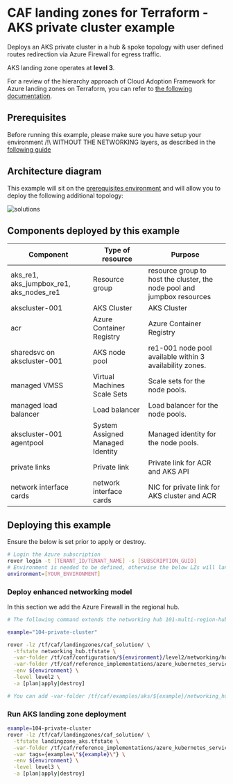 # CAF landing zones for Terraform - AKS private cluster example

Deploys an AKS private cluster in a hub & spoke topology with user defined routes redirection via Azure Firewall for egress traffic.

AKS landing zone operates at **level 3**.

For a review of the hierarchy approach of Cloud Adoption Framework for Azure landing zones on Terraform, you can refer to [the following documentation](../../../../documentation/code_architecture/hierarchy.md).

## Prerequisites

Before running this example, please make sure you have setup your environment /!\ WITHOUT THE NETWORKING layers, as described in the [following guide](../../readme.md)

## Architecture diagram

This example will sit on the [prerequisites environment](../../readme.md) and will allow you to deploy the following additional topology:

![solutions](../../../_pictures/examples/104-full.PNG)

## Components deployed by this example

| Component                               | Type of resource                 | Purpose                                                                 |
|-----------------------------------------|----------------------------------|-------------------------------------------------------------------------|
| aks_re1, aks_jumpbox_re1, aks_nodes_re1 | Resource group                   | resource group to host the cluster, the node pool and jumpbox resources |
| akscluster-001                          | AKS Cluster                      | AKS Cluster                                                             |
| acr                                     | Azure Container Registry         | Azure Container Registry                                                |
| sharedsvc on akscluster-001             | AKS node pool                    | re1-001 node pool available within 3 availability zones.                |
| managed VMSS                            | Virtual Machines Scale Sets      | Scale sets for the node pools.                                          |
| managed load balancer                   | Load balancer                    | Load balancer for the node pools.                                       |
| akscluster-001  agentpool               | System Assigned Managed Identity | Managed identity for the node pools.                                    |
| private links                           | Private link                     | Private link for ACR and AKS API                                        |
| network interface cards                 | network interface cards          | NIC for private link for AKS cluster and ACR                            |

## Deploying this example

Ensure the below is set prior to apply or destroy.

```bash
# Login the Azure subscription
rover login -t [TENANT_ID/TENANT_NAME] -s [SUBSCRIPTION_GUID]
# Environment is needed to be defined, otherwise the below LZs will land into sandpit which someone else is working on
environment=[YOUR_ENVIRONMENT]
```

### Deploy enhanced networking model

In this section we add the Azure Firewall in the regional hub.

```bash
# The following command extends the networking hub 101-multi-region-hub

example="104-private-cluster"

rover -lz /tf/caf/landingzones/caf_solution/ \
  -tfstate networking_hub.tfstate \
  -var-folder /tf/caf/configuration/${environment}/level2/networking/hub \
  -var-folder /tf/caf/reference_implementations/azure_kubernetes_services/aks/${example}/networking_hub/single_region \
  -env ${environment} \
  -level level2 \
  -a [plan|apply|destroy]

# You can add -var-folder /tf/caf/examples/aks/${example}/networking_hub/diagnostics \ # Uncomment to enable diagnotics
```

### Run AKS landing zone deployment

```bash
example=104-private-cluster
rover -lz /tf/caf/landingzones/caf_solution/ \
  -tfstate landingzone_aks.tfstate \
  -var-folder /tf/caf/reference_implementations/azure_kubernetes_services/aks/${example} \
  -var tags={example=\"${example}\"} \
  -env ${environment} \
  -level level3 \
  -a [plan|apply|destroy]
```

<!--
### Run AKS landing zone deployment (in a multi-subscription environment)

```bash
#Set the folder name of this example
example=104-private-cluster
TF_VAR_tfstate_subscription_id="<id of the launchpad subscription>"
target_subscription="<name of the subscription to deploy AKS>"

rover -lz /tf/caf/ \
  -tfstate_subscription_id ${TF_VAR_tfstate_subscription_id} \
  -target_subscription "${target_subscription}" \
  -tfstate landingzone_aks.tfstate \
  -var-folder /tf/caf/examples/aks/${example} \
  -var tags={example=\"${example}\"} \
  -env ${environment} \
  -level level3 \
  -a [plan|apply]
``` -->
